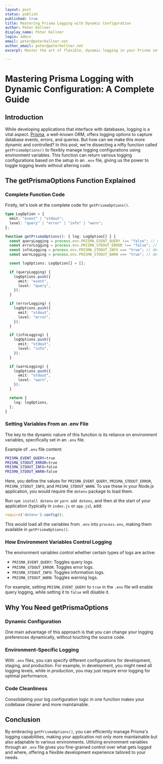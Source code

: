 ```yaml
---
layout: post
status: publish
published: true
title: Mastering Prisma Logging with Dynamic Configuration
author: Peter Kellner
display_name: Peter Kellner
login: admin
email: peter@peterkellner.net
author_email: peter@peterkellner.net
excerpt: Master the art of flexible, dynamic logging in your Prisma setup with a powerful function—`getPrismaOptions()`. This function allows you to easily toggle between various logging levels without changing your code, offering a robust, maintainable, and environment-sensitive way to manage database operations. Learn how to set this up using an `.env` file, and understand why this approach can be a game-changer for your application's debugging and performance optimization needs.

---
```

# Mastering Prisma Logging with Dynamic Configuration: A Complete Guide

## Introduction

While developing applications that interface with databases, logging is a vital aspect. [Prisma](https://www.prisma.io/), a well-known ORM, offers logging options to capture database events, errors, and queries. But how can we make this more dynamic and controlled? In this post, we're dissecting a nifty function called `getPrismaOptions()` to flexibly manage logging configurations using environment variables. This function can return various logging configurations based on the setup in an `.env` file, giving us the power to toggle logging levels without altering code.

## The getPrismaOptions Function Explained

### Complete Function Code

Firstly, let's look at the complete code for `getPrismaOptions()`.

```typescript
type LogOption = {
  emit: "event" | "stdout";
  level: "query" | "error" | "info" | "warn";
};

function getPrismaOptions(): { log: LogOption[] } {
  const queryLogging = process.env.PRISMA_EVENT_QUERY !== "false"; // default true
  const errorLogging = process.env.PRISMA_STDOUT_ERROR !== "false"; // default true
  const infoLogging = process.env.PRISMA_STDOUT_INFO === "true"; // default false
  const warnLogging = process.env.PRISMA_STDOUT_WARN === "true"; // default false

  const logOptions: LogOption[] = [];

  if (queryLogging) {
    logOptions.push({
      emit: "event",
      level: "query",
    });
  }

  if (errorLogging) {
    logOptions.push({
      emit: "stdout",
      level: "error",
    });
  }

  if (infoLogging) {
    logOptions.push({
      emit: "stdout",
      level: "info",
    });
  }

  if (warnLogging) {
    logOptions.push({
      emit: "stdout",
      level: "warn",
    });
  }

  return {
    log: logOptions,
  };
}
```


### Setting Variables From an .env File

The key to the dynamic nature of this function is its reliance on environment variables, specifically set in an `.env` file.

Example of `.env` file content:

```bash
PRISMA_EVENT_QUERY=true
PRISMA_STDOUT_ERROR=true
PRISMA_STDOUT_INFO=false
PRISMA_STDOUT_WARN=false
```

Here, you define the values for `PRISMA_EVENT_QUERY`, `PRISMA_STDOUT_ERROR`, `PRISMA_STDOUT_INFO`, and `PRISMA_STDOUT_WARN`. To use these in your Node.js application, you would require the `dotenv` package to load them.

Run `npm install dotenv` or `yarn add dotenv`, and then at the start of your application (typically in `index.js` or `app.js`), add:

```javascript
require('dotenv').config();
```

This would load all the variables from `.env` into `process.env`, making them available in `getPrismaOptions()`.

### How Environment Variables Control Logging

The environment variables control whether certain types of logs are active:

* `PRISMA_EVENT_QUERY`: Toggles query logs.
* `PRISMA_STDOUT_ERROR`: Toggles error logs.
* `PRISMA_STDOUT_INFO`: Toggles information logs.
* `PRISMA_STDOUT_WARN`: Toggles warning logs.

For example, setting `PRISMA_EVENT_QUERY` to `true` in the `.env` file will enable query logging, while setting it to `false` will disable it.

## Why You Need getPrismaOptions

### Dynamic Configuration

One main advantage of this approach is that you can change your logging preferences dynamically, without touching the source code.

### Environment-Specific Logging

With `.env` files, you can specify different configurations for development, staging, and production. For example, in development, you might need all logging levels, while in production, you may just require error logging for optimal performance.

### Code Cleanliness

Consolidating your log configuration logic in one function makes your codebase cleaner and more maintainable.

## Conclusion

By embracing `getPrismaOptions()`, you can efficiently manage Prisma's logging capabilities, making your application not only more maintainable but also adaptable to various environments. Utilizing environment variables through an `.env` file gives you fine-grained control over what gets logged and where, offering a flexible development experience tailored to your needs.